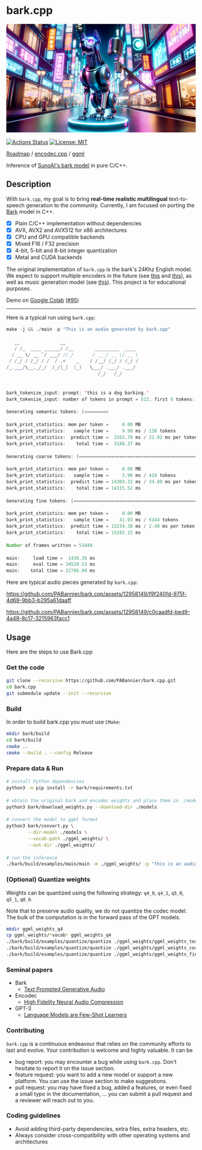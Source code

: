 # bark.cpp

![bark.cpp](./assets/banner.png)

[![Actions Status](https://github.com/PABannier/bark.cpp/actions/workflows/build.yml/badge.svg)](https://github.com/PABannier/bark.cpp/actions)
[![License: MIT](https://img.shields.io/badge/license-MIT-blue.svg)](https://opensource.org/licenses/MIT)

[Roadmap](https://github.com/users/PABannier/projects/1) / [encodec.cpp](https://github.com/PABannier/encodec.cpp) / [ggml](https://github.com/ggerganov/ggml)

Inference of [SunoAI's bark model](https://github.com/suno-ai/bark) in pure C/C++.

## Description

With `bark.cpp`, my goal is to bring **real-time realistic multilingual** text-to-speech generation to the community. Currently, I am focused on porting the [Bark](https://github.com/suno-ai/bark) model in C++.

- [x] Plain C/C++ implementation without dependencies
- [x] AVX, AVX2 and AVX512 for x86 architectures
- [x] CPU and GPU compatible backends
- [x] Mixed F16 / F32 precision
- [x] 4-bit, 5-bit and 8-bit integer quantization
- [x] Metal and CUDA backends

The original implementation of `bark.cpp` is the bark's 24Khz English model. We expect to support multiple encoders in the future (see [this](https://github.com/PABannier/bark.cpp/issues/36) and [this](https://github.com/PABannier/bark.cpp/issues/6)), as well as music generation model (see [this](https://github.com/PABannier/bark.cpp/issues/62)). This project is for educational purposes.

Demo on [Google Colab](https://colab.research.google.com/drive/1JVtJ6CDwxtKfFmEd8J4FGY2lzdL0d0jT?usp=sharing) ([#95](https://github.com/PABannier/bark.cpp/issues/95))

---

Here is a typical run using `bark.cpp`:

```java
make -j && ./main -p "This is an audio generated by bark.cpp"

   __               __
   / /_  ____ ______/ /__        _________  ____
  / __ \/ __ `/ ___/ //_/       / ___/ __ \/ __ \
 / /_/ / /_/ / /  / ,<    _    / /__/ /_/ / /_/ /
/_.___/\__,_/_/  /_/|_|  (_)   \___/ .___/ .___/
                                  /_/   /_/


bark_tokenize_input: prompt: 'this is a dog barking.'
bark_tokenize_input: number of tokens in prompt = 513, first 8 tokens: 20579 20172 10217 27883 28169 25677 10167 129595

Generating semantic tokens: [========>                                          ] (17%)

bark_print_statistics: mem per token =     0.00 MB
bark_print_statistics:   sample time =     9.90 ms / 138 tokens
bark_print_statistics:  predict time =  3163.78 ms / 22.92 ms per token
bark_print_statistics:    total time =  3188.37 ms

Generating coarse tokens: [==================================================>] (100%)

bark_print_statistics: mem per token =     0.00 MB
bark_print_statistics:   sample time =     3.96 ms / 410 tokens
bark_print_statistics:  predict time = 14303.32 ms / 34.89 ms per token
bark_print_statistics:    total time = 14315.52 ms

Generating fine tokens: [==================================================>] (100%)

bark_print_statistics: mem per token =     0.00 MB
bark_print_statistics:   sample time =    41.93 ms / 6144 tokens
bark_print_statistics:  predict time = 15234.38 ms / 2.48 ms per token
bark_print_statistics:    total time = 15282.15 ms

Number of frames written = 51840.

main:     load time =  1436.36 ms
main:     eval time = 34520.53 ms
main:    total time = 32786.04 ms
```

Here are typical audio pieces generated by `bark.cpp`:

https://github.com/PABannier/bark.cpp/assets/12958149/f9f240fd-975f-4d69-9bb3-b295a61daaff

https://github.com/PABannier/bark.cpp/assets/12958149/c0caadfd-bed9-4a48-8c17-3215963facc1

## Usage

Here are the steps to use Bark.cpp

### Get the code

```bash
git clone --recursive https://github.com/PABannier/bark.cpp.git
cd bark.cpp
git submodule update --init --recursive
```

### Build

In order to build bark.cpp you must use `CMake`:

```bash
mkdir bark/build
cd bark/build
cmake ..
cmake --build . --config Release
```

### Prepare data & Run

```bash
# install Python dependencies
python3 -m pip install -r bark/requirements.txt

# obtain the original bark and encodec weights and place them in ./models
python3 bark/download_weights.py --download-dir ./models

# convert the model to ggml format
python3 bark/convert.py \
        --dir-model ./models \
        --vocab-path ./ggml_weights/ \
        --out-dir ./ggml_weights/

# run the inference
./bark/build/examples/main/main -m ./ggml_weights/ -p "this is an audio"
```

### (Optional) Quantize weights

Weights can be quantized using the following strategy: `q4_0`, `q4_1`, `q5_0`, `q5_1`, `q8_0`.

Note that to preserve audio quality, we do not quantize the codec model. The bulk of the computation is in the forward pass of the GPT models.

```bash
mkdir ggml_weights_q4
cp ggml_weights/*vocab* ggml_weights_q4
./bark/build/examples/quantize/quantize ./ggml_weights/ggml_weights_text.bin ./ggml_weights_q4/ggml_weights_text.bin q4_0
./bark/build/examples/quantize/quantize ./ggml_weights/ggml_weights_coarse.bin ./ggml_weights_q4/ggml_weights_coarse.bin q4_0
./bark/build/examples/quantize/quantize ./ggml_weights/ggml_weights_fine.bin ./ggml_weights_q4/ggml_weights_fine.bin q4_0
```

### Seminal papers

- Bark
  - [Text Prompted Generative Audio](https://github.com/suno-ai/bark)
- Encodec
  - [High Fidelity Neural Audio Compression](https://arxiv.org/abs/2210.13438)
- GPT-3
  - [Language Models are Few-Shot Learners](https://arxiv.org/abs/2005.14165)

### Contributing

`bark.cpp` is a continuous endeavour that relies on the community efforts to last and evolve. Your contribution is welcome and highly valuable. It can be

- bug report: you may encounter a bug while using `bark.cpp`. Don't hesitate to report it on the issue section.
- feature request: you want to add a new model or support a new platform. You can use the issue section to make suggestions.
- pull request: you may have fixed a bug, added a features, or even fixed a small typo in the documentation, ... you can submit a pull request and a reviewer will reach out to you.

### Coding guidelines

- Avoid adding third-party dependencies, extra files, extra headers, etc.
- Always consider cross-compatibility with other operating systems and architectures
